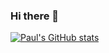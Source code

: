 ### Hi there 👋

<!--
**Paul-scpark/Paul-scpark** is a ✨ _special_ ✨ repository because its `README.md` (this file) appears on your GitHub profile.

Here are some ideas to get you started:

- 🔭 I’m currently working on ...
- 🌱 I’m currently learning ...
- 👯 I’m looking to collaborate on ...
- 🤔 I’m looking for help with ...
- 💬 Ask me about ...
- 📫 How to reach me: ...
- 😄 Pronouns: ...
- ⚡ Fun fact: ...
-->

[![Paul's GitHub stats](https://github-readme-stats.vercel.app/api?username=Paul-scpark&hide=stars&count_private=true&show_icons=true&theme=dracula)](https://github.com/anuraghazra/github-readme-stats)
